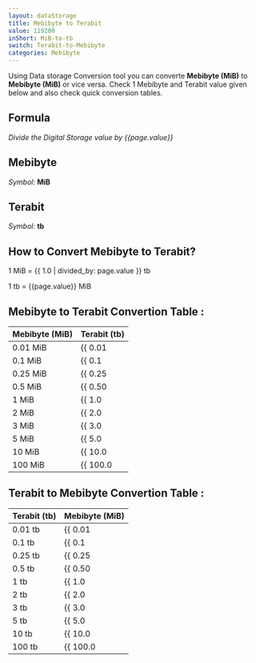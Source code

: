 ```yaml
---
layout: dataStorage
title: Mebibyte to Terabit
value: 119200
inShort: MiB-to-tb
switch: Terabit-to-Mebibyte
categories: Mebibyte
---
```


Using Data storage Conversion tool you can converte **Mebibyte (MiB)** to **Mebibyte (MiB)** or vice versa. Check 1 Mebibyte and Terabit value given below and also check quick conversion tables.

## Formula
*Divide the Digital Storage value by {{page.value}}*

## Mebibyte
*Symbol:* **MiB**

## Terabit
*Symbol:* **tb**

## How to Convert Mebibyte to Terabit?

1 MiB = {{ 1.0 | divided_by: page.value }} tb

1 tb = {{page.value}} MiB


## Mebibyte to Terabit Convertion Table :

| Mebibyte (MiB) | Terabit (tb) |
| ---- | ---- |
| 0.01 MiB | {{ 0.01 | divided_by: page.value | round: 12 }} tb |
| 0.1 MiB | {{ 0.1 | divided_by: page.value | round: 12 }} tb |
| 0.25 MiB | {{ 0.25 | divided_by: page.value | round: 12 }} tb |
| 0.5 MiB | {{ 0.50 | divided_by: page.value | round: 12 }} tb |
| 1 MiB | {{ 1.0 | divided_by: page.value | round: 12 }} tb |
| 2 MiB | {{ 2.0 | divided_by: page.value | round: 12 }} tb |
| 3 MiB | {{ 3.0 | divided_by: page.value | round: 12 }} tb |
| 5 MiB | {{ 5.0 | divided_by: page.value | round: 12 }} tb |
| 10 MiB | {{ 10.0 | divided_by: page.value | round: 12 }} tb |
| 100 MiB | {{ 100.0 | divided_by: page.value | round: 12 }} tb |

## Terabit to Mebibyte Convertion Table :

| Terabit (tb) | Mebibyte (MiB) |
| ---- | ---- |
| 0.01 tb | {{ 0.01 | times: page.value | round: 12 }} MiB |
| 0.1 tb | {{ 0.1 | times: page.value | round: 12 }} MiB |
| 0.25 tb | {{ 0.25 | times: page.value | round: 12 }} MiB |
| 0.5 tb | {{ 0.50 | times: page.value | round: 12 }} MiB |
| 1 tb | {{ 1.0 | times: page.value | round: 12 }} MiB |
| 2 tb | {{ 2.0 | times: page.value | round: 12 }} MiB |
| 3 tb | {{ 3.0 | times: page.value | round: 12 }} MiB |
| 5 tb | {{ 5.0 | times: page.value | round: 12 }} MiB |
| 10 tb | {{ 10.0 | times: page.value | round: 12 }} MiB |
| 100 tb | {{ 100.0 | times: page.value | round: 12 }} MiB |


<script>
document.getElementById('selectInput')[9].selected = true
document.getElementById('selectOutput')[14].selected = true
</script>
